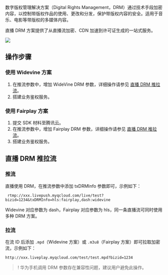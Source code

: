 数字版权管理解决方案（Digital Rights Management，DRM）通过技术手段加密内容，以控制带版权作品的使用、更改和分发，保护带版权内容的安全。适用于音乐、电影等带版权的多媒体内容。

直播 DRM 方案提供了从直播流加密、CDN 加速到许可证生成的一站式服务。

![](https://main.qcloudimg.com/raw/aa42e43282601e2f58b99389f3578346.svg)

## 操作步骤

### 使用 Widevine 方案

1. 在推流参数中，增加 WideVine DRM 参数，详细操作请参见 [直播 DRM 推拉流](#DRM)。
2. 搭建业务鉴权服务。

### 使用 Fairplay 方案

1. 提交 SDK 材料至腾讯云。
2. 在推流参数中，增加 Fairplay DRM 参数，详细操作请参见 [直播 DRM 推拉流](#DRM)。
3. 搭建业务鉴权服务。

[](id:DRM)
## 直播 DRM 推拉流
[](id:push)
### 推流
直播使用 DRM，在推流参数中添加 txDRMInfo 参数即可，示例如下：

```
 rtmp://xxx.livepush.myqcloud.com/live/test?bizid=1234&txDRMInfo=hls:fairplay,dash:widevine
```

Widevine 对应参数为 dash，Fairplay 对应参数为 hls，同一条直播流可同时使用多种 DRM 方案。

[](id:play)
### 拉流
在流 ID 后添加 `.mpd`（Widevine 方案）或 `.m3u8`（Fairplay 方案）即可拉取加密流，示例如下：
```
http://xxx.liveplay.myqcloud.com/test/test.mpd?bizid=1234
```

>! 华为手机调用 DRM 参数存在兼容性问题，建议用户避免此操作。

